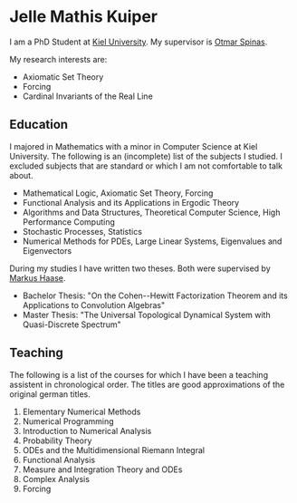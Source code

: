 # Jelle Mathis Kuiper

I am a PhD Student at [Kiel University](https://www.uni-kiel.de). My supervisor is [Otmar Spinas](https://www.math.uni-kiel.de/logik/de/spinas).

My research interests are:

- Axiomatic Set Theory
- Forcing
- Cardinal Invariants of the Real Line

## Education

I majored in Mathematics with a minor in Computer Science at Kiel University. The following is an (incomplete) list of the subjects I studied. I excluded subjects that are standard or which I am not comfortable to talk about.

- Mathematical Logic, Axiomatic Set Theory, Forcing
- Functional Analysis and its Applications in Ergodic Theory
- Algorithms and Data Structures, Theoretical Computer Science, High Performance Computing
- Stochastic Processes, Statistics
- Numerical Methods for PDEs, Large Linear Systems, Eigenvalues and Eigenvectors

During my studies I have written two theses. Both were supervised by [Markus Haase](https://www.math.uni-kiel.de/analysis/de/haase).

- Bachelor Thesis: "On the Cohen--Hewitt Factorization Theorem and its Applications to Convolution Algebras"
- Master Thesis: "The Universal Topological Dynamical System with Quasi-Discrete Spectrum"

## Teaching

The following is a list of the courses for which I have been a teaching assistent in chronological order. The titles are good approximations of the original german titles.

1. Elementary Numerical Methods
2. Numerical Programming
3. Introduction to Numerical Analysis
4. Probability Theory
5. ODEs and the Multidimensional Riemann Integral
6. Functional Analysis
7. Measure and Integration Theory and ODEs
8. Complex Analysis
9. Forcing